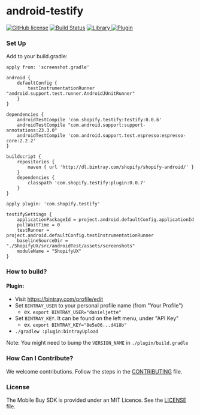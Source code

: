 # android-testify

[![GitHub license](https://img.shields.io/badge/license-MIT-lightgrey.svg)](https://github.com/Shopify/android-testify/blob/master/LICENSE)
[![Build Status](https://circleci.com/gh/Shopify/android-testify/tree/master.svg?style=shield&circle-token=a2199afd9a696583d3c35b18d80eba7a0422560b)](https://circleci.com/gh/Shopify/android-testify/tree/master)
[ ![Library](https://api.bintray.com/packages/shopify/shopify-android/testify/images/download.svg) ](https://bintray.com/shopify/shopify-android/testify/_latestVersion)
[ ![Plugin](https://api.bintray.com/packages/shopify/shopify-android/testify-plugin/images/download.svg)](https://bintray.com/shopify/shopify-android/testify-plugin/_latestVersion)

### Set Up


Add to your build.gradle:

```
apply from: 'screenshot.gradle'

android {
    defaultConfig {
        testInstrumentationRunner "android.support.test.runner.AndroidJUnitRunner"
    }
}

dependencies {
    androidTestCompile 'com.shopify.testify:testify:0.0.6'
    androidTestCompile "com.android.support:support-annotations:23.3.0"
    androidTestCompile 'com.android.support.test.espresso:espresso-core:2.2.2'
}
```

```
buildscript {
    repositories {
        maven { url 'http://dl.bintray.com/shopify/shopify-android/' }
    }
    dependencies {
        classpath 'com.shopify.testify:plugin:0.0.7'
    }
}

apply plugin: 'com.shopify.testify'

testifySettings {
    applicationPackageId = project.android.defaultConfig.applicationId
    pullWaitTime = 0
    testRunner = project.android.defaultConfig.testInstrumentationRunner
    baselineSourceDir = "./ShopifyUX/src/androidTest/assets/screenshots"
    moduleName = "ShopifyUX"
}
```

### How to build?

#### Plugin:

- Visit https://bintray.com/profile/edit
- Set `BINTRAY_USER` to your personal profile name (from "Your Profile")
  - ex. `export BINTRAY_USER="danieljette"`
- Set `BINTRAY_KEY`. It can be found on the left menu, under "API Key"
  - ex. `export BINTRAY_KEY="8e5e06...d418b"`
- `./gradlew :plugin:bintrayUpload`

Note: You might need to bump the `VERSION_NAME` in `./plugin/build.gradle`

### How Can I Contribute?

We welcome contributions. Follow the steps in the [CONTRIBUTING](CONTRIBUTING.md) file.

### License 

The Mobile Buy SDK is provided under an MIT Licence. See the [LICENSE](LICENSE) file.
